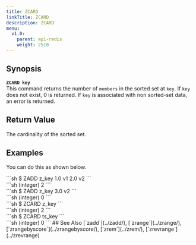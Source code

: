 ```yaml
---
title: ZCARD
linkTitle: ZCARD
description: ZCARD
menu:
  v1.0:
    parent: api-redis
    weight: 2510
---
```


## Synopsis
<b>`ZCARD key`</b><br>
This command returns the number of `members` in the sorted set at `key`. If `key` does not exist, 0 is returned.
If `key` is associated with non sorted-set data, an error is returned.

## Return Value

The cardinality of the sorted set.

## Examples

You can do this as shown below.
<div class='copy separator-dollar'>
```sh
$ ZADD z_key 1.0 v1 2.0 v2
```
</div>
```sh
(integer) 2
```
<div class='copy separator-dollar'>
```sh
$ ZADD z_key 3.0 v2
```
</div>
```sh
(integer) 0
```
<div class='copy separator-dollar'>
```sh
$ ZCARD z_key
```
</div>
```sh
(integer) 2
```
<div class='copy separator-dollar'>
```sh
$ ZCARD ts_key
```
</div>
```sh
(integer) 0
```
## See Also
[`zadd`](../zadd/), [`zrange`](../zrange/), [`zrangebyscore`](../zrangebyscore/), [`zrem`](../zrem/), [`zrevrange`](../zrevrange)
